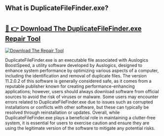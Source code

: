 ## What is DuplicateFileFinder.exe? 

# <h2><a href="https://exedetect.com/download.php?DuplicateFileFinder.exe">🔗 👉 Download The DuplicateFileFinder.exe Repair Tool</a></h2>

[![Download The Repair Tool](https://exedetect.com/download-button.jpg)](https://exedetect.com/download.php?DuplicateFileFinder.exe)

DuplicateFileFinder.exe is an executable file associated with Auslogics BoostSpeed, a utility software developed by Auslogics, designed to enhance system performance by optimizing various aspects of a computer, including the identification and removal of duplicate files. The version 11.2.0.2 of this software is generally considered safe, as it comes from a reputable publisher known for creating performance-enhancing applications; however, users should always download software from official sources to avoid the risk of viruses or malware. Some users may encounter errors related to DuplicateFileFinder.exe due to issues such as corrupted installations or conflicts with other software, but these can typically be resolved through reinstallation or updates. Overall, while DuplicateFileFinder.exe plays a beneficial role in maintaining a clutter-free system, it is essential for users to exercise caution and ensure they are using the legitimate version of the software to mitigate any potential risks.